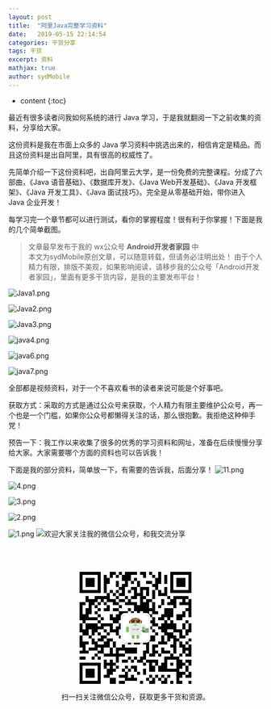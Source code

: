 ```yaml
---
layout: post    
title:  "阿里Java完整学习资料"
date:   2019-05-15 22:14:54
categories: 干货分享
tags: 干货
excerpt: 资料
mathjax: true
author: sydMobile
---
```

* content
{:toc}








最近有很多读者问我如何系统的进行 Java 学习，于是我就翻阅一下之前收集的资料，分享给大家。

这份资料是我在市面上众多的 Java 学习资料中挑选出来的，相信肯定是精品。而且这份资料是出自阿里，具有很高的权威性了。

先简单介绍一下这份资料吧，出自阿里云大学，是一份免费的完整课程。分成了六部曲，《Java 语音基础》、《数据库开发》、《Java Web开发基础》、《Java 开发框架》、《Java 开发工具》、《Java 面试技巧》。完全是从零基础开始，带你进入 Java 企业开发！

每学习完一个章节都可以进行测试，看你的掌握程度！很有利于你掌握！下面是我的几个简单截图。

>文章最早发布于我的 wx公众号  **Android开发者家园**  中     
>本文为sydMobile原创文章，可以随意转载，但请务必注明出处！
>由于个人精力有限，排版不美观，如果影响阅读，请移步我的公众号「Android开发者家园」，里面有更多干货内容，是我的主要发布平台！ 

![Java1.png](https://upload-images.jianshu.io/upload_images/6737388-f6a53398e8871774.png?imageMogr2/auto-orient/strip%7CimageView2/2/w/1240)

![Java2.png](https://upload-images.jianshu.io/upload_images/6737388-a63d2435512e304c.png?imageMogr2/auto-orient/strip%7CimageView2/2/w/1240)

![Java3.png](https://upload-images.jianshu.io/upload_images/6737388-1e3b12e21ceb91c3.png?imageMogr2/auto-orient/strip%7CimageView2/2/w/1240)

![java4.png](https://upload-images.jianshu.io/upload_images/6737388-124d7e8a7fbf6d40.png?imageMogr2/auto-orient/strip%7CimageView2/2/w/1240)

![java6.png](https://upload-images.jianshu.io/upload_images/6737388-25c47a726872b378.png?imageMogr2/auto-orient/strip%7CimageView2/2/w/1240)

![java7.png](https://upload-images.jianshu.io/upload_images/6737388-b1967c4902264580.png?imageMogr2/auto-orient/strip%7CimageView2/2/w/1240)

全部都是视频资料，对于一个不喜欢看书的读者来说可能是个好事吧。

获取方式：采取的方式是通过公众号来获取，个人精力有限主要维护公众号，再一个也是一个门槛，如果你公众号都懒得关注的话，那么很抱歉。我拒绝这种伸手党！

预告一下：我工作以来收集了很多的优秀的学习资料和网址，准备在后续慢慢分享给大家。大家需要哪个方面的资料也可以告诉我！

下面是我的部分资料，简单放一下，有需要的告诉我，后面分享！
![11.png](https://upload-images.jianshu.io/upload_images/6737388-a6f3ba5743f189d1.png?imageMogr2/auto-orient/strip%7CimageView2/2/w/1240)

![4.png](https://upload-images.jianshu.io/upload_images/6737388-a35f07588a0c1e86.png?imageMogr2/auto-orient/strip%7CimageView2/2/w/1240)

![3.png](https://upload-images.jianshu.io/upload_images/6737388-3ec445be285433e0.png?imageMogr2/auto-orient/strip%7CimageView2/2/w/1240)

![2.png](https://upload-images.jianshu.io/upload_images/6737388-d922660e846a2347.png?imageMogr2/auto-orient/strip%7CimageView2/2/w/1240)

![1.png](https://upload-images.jianshu.io/upload_images/6737388-24f8d519f5a75cf9.png?imageMogr2/auto-orient/strip%7CimageView2/2/w/1240)
![欢迎大家关注我的微信公众号，和我交流分享](http://upload-images.jianshu.io/upload_images/6737388-1eca35c3d7e04a1e?imageMogr2/auto-orient/strip%7CimageView2/2/w/1240)      

<br />
<br />
<p align="center">
<img alt="AndroidInterviewQuestions" src="https://raw.githubusercontent.com/sydmobile/sydmobile.github.io/master/pic/myqr.png"><br />
  扫一扫关注微信公众号，获取更多干货和资源。
</p>
